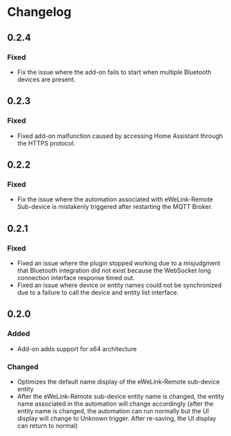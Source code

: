 # Changelog  

## 0.2.4  
### Fixed  
- Fix the issue where the add-on fails to start when multiple Bluetooth devices are present.

## 0.2.3  
### Fixed  
- Fixed add-on malfunction caused by accessing Home Assistant through the HTTPS protocol.

## 0.2.2  
### Fixed  
- Fix the issue where the automation associated with eWeLink-Remote Sub-device is mistakenly triggered after restarting the MQTT Broker.

## 0.2.1  
### Fixed  
- Fixed an issue where the plugin stopped working due to a misjudgment that Bluetooth integration did not exist because the WebSocket long connection interface response timed out.
- Fixed an issue where device or entity names could not be synchronized due to a failure to call the device and entity list interface.

## 0.2.0  
### Added  
- Add-on adds support for x64 architecture  
### Changed  
- Optimizes the default name display of the eWeLink-Remote sub-device entity  
- After the eWeLink-Remote sub-device entity name is changed, the entity name associated in the automation will change accordingly (after the entity name is changed, the automation can run normally but the UI display will change to Unknown trigger. After re-saving, the UI display can return to normal)